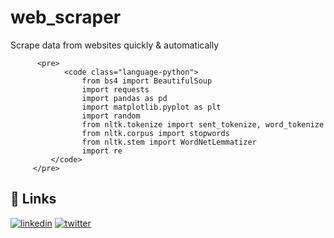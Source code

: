 # web_scraper
Scrape data from websites quickly &amp; automatically

		  <pre>
				<code class="language-python">
					from bs4 import BeautifulSoup
					import requests
					import pandas as pd
					import matplotlib.pyplot as plt
					import random
					from nltk.tokenize import sent_tokenize, word_tokenize
					from nltk.corpus import stopwords
					from nltk.stem import WordNetLemmatizer
					import re
			 </code>
		 </pre>
     
## 🔗 Links
[![linkedin](https://img.shields.io/badge/linkedin-0A66C2?style=for-the-badge&logo=linkedin&logoColor=white)](https://www.linkedin.com/in/emad-qais-28017561/)
[![twitter](https://img.shields.io/badge/twitter-1DA1F2?style=for-the-badge&logo=twitter&logoColor=white)](https://twitter.com/EmadQais)
